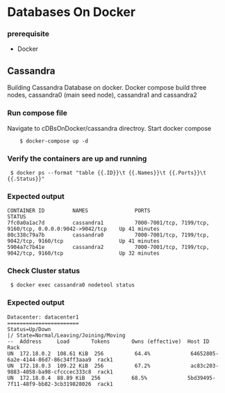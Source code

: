 # Databases On Docker 
### prerequisite
* Docker


## Cassandra
Building Cassandra Database on docker. Docker compose build three nodes, cassandra0 (main seed node), cassandra1 and cassandra2

### Run compose file
Navigate to cDBsOnDocker/cassandra directroy.
Start docker compose
```console
    $ docker-compose up -d
```

### Verify the containers are up and running 
```console
 $ docker ps --format "table {{.ID}}\t {{.Names}}\t {{.Ports}}\t {{.Status}}"
```

### Expected output
```console
CONTAINER ID         NAMES               PORTS                                                        STATUS
7fc0a0a1ac7d         cassandra1          7000-7001/tcp, 7199/tcp, 9160/tcp, 0.0.0.0:9042->9042/tcp    Up 41 minutes
80c338c79a7b         cassandra0          7000-7001/tcp, 7199/tcp, 9042/tcp, 9160/tcp                  Up 41 minutes
5904a7c7b41e         cassandra2          7000-7001/tcp, 7199/tcp, 9042/tcp, 9160/tcp                  Up 32 minutes
```

### Check Cluster status
```console
 $ docker exec cassandra0 nodetool status
```
### Expected output
```console
Datacenter: datacenter1
=======================
Status=Up/Down
|/ State=Normal/Leaving/Joining/Moving
--  Address     Load       Tokens       Owns (effective)  Host ID                               Rack
UN  172.18.0.2  108.61 KiB  256          64.4%             64652805-6a2e-4144-86d7-86c34ff3aaa9  rack1
UN  172.18.0.3  109.22 KiB  256          67.2%             ac83c203-9883-4058-ba98-cfcccec333c8  rack1
UN  172.18.0.4  88.89 KiB  256          68.5%             5bd39495-7f11-48f9-bb82-3cb319828026  rack1

```